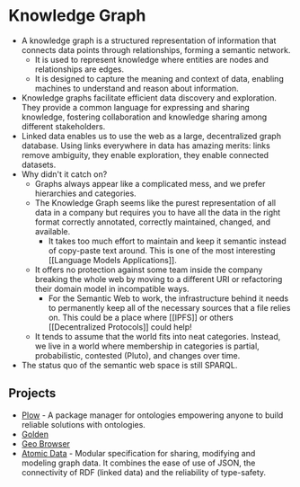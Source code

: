 # Knowledge Graph

- A knowledge graph is a structured representation of information that connects data points through relationships, forming a semantic network.
  - It is used to represent knowledge where entities are nodes and relationships are edges.
  - It is designed to capture the meaning and context of data, enabling machines to understand and reason about information.
- Knowledge graphs facilitate efficient data discovery and exploration. They provide a common language for expressing and sharing knowledge, fostering collaboration and knowledge sharing among different stakeholders.
- Linked data enables us to use the web as a large, decentralized graph database. Using links everywhere in data has amazing merits: links remove ambiguity, they enable exploration, they enable connected datasets.
- Why didn't it catch on?
  - Graphs always appear like a complicated mess, and we prefer hierarchies and categories.
  - The Knowledge Graph seems like the purest representation of all data in a company but requires you to have all the data in the right format correctly annotated, correctly maintained, changed, and available.
    - It takes too much effort to maintain and keep it semantic instead of copy-paste text around. This is one of the most interesting [[Language Models Applications]].
  - It offers no protection against some team inside the company breaking the whole web by moving to a different URI or refactoring their domain model in incompatible ways.
    - For the Semantic Web to work, the infrastructure behind it needs to permanently keep all of the necessary sources that a file relies on. This could be a place where [[IPFS]] or others [[Decentralized Protocols]] could help!
  - It tends to assume that the world fits into neat categories. Instead, we live in a world where membership in categories is partial, probabilistic, contested (Pluto), and changes over time.
- The status quo of the semantic web space is still SPARQL.

## Projects

- [Plow](https://plow.pm/) - A package manager for ontologies empowering anyone to build reliable solutions with ontologies.
- [Golden](https://golden.com/)
- [Geo Browser](https://www.geobrowser.io/)
- [Atomic Data](https://docs.atomicdata.dev/) - Modular specification for sharing, modifying and modeling graph data. It combines the ease of use of JSON, the connectivity of RDF (linked data) and the reliability of type-safety.
